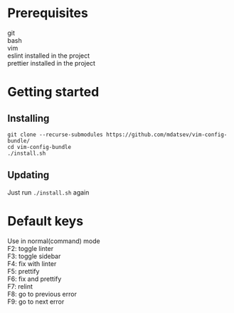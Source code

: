 # Prerequisites
git  
bash  
vim  
eslint installed in the project  
prettier installed in the project  

# Getting started
## Installing
`git clone --recurse-submodules https://github.com/mdatsev/vim-config-bundle/`  
`cd vim-config-bundle`  
`./install.sh`
## Updating
Just run `./install.sh` again

# Default keys
Use in normal(command) mode  
F2: toggle linter  
F3: toggle sidebar  
F4: fix with linter  
F5: prettify  
F6: fix and prettify  
F7: relint  
F8: go to previous error  
F9: go to next error  
